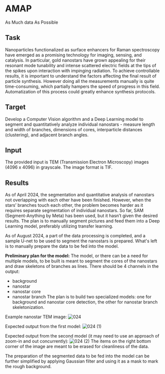 # AMAP
As Much data As Possible

## Task


 Nanoparticles functionalized as surface enhancers for Raman spectroscopy have emerged as a promising technology for imaging, sensing, and catalysis. In particular, gold nanostars have grown appealing for their resonant mode tunability and intense scattered electric fields at the tips of the spikes upon interaction with impinging radiation. To achieve controllable results, it is important to understand the factors affecting the final result of particle synthesis. However doing all the measurements manually is quite time-consuming, which partially hampers the speed of progress in this field. Automatization of this process could greatly enhance synthesis protocols. 

## Target


 Develop a Computer Vision algorithm and a Deep Learning model to segment and quantitatively analyze individual nanostars - measure length and width of branches, dimensions of cores, interparticle distances (clustering),  and adjacent branch angles. 

## Input


 The provided input is TEM (Transmission Electron Microscopy) images (4096 x 4096) in grayscale. The image format is TIF.


## Results


As of April 2024, the segmentation and quantitative analysis of nanostars not overlapping with each other have been finished. However, when the stars’ branches touch each other, the problem becomes harder as it requires separate segmentation of individual nanostars. So far, SAM (Segment-Anything by Meta) has been used, but it hasn’t given the desired results. The plan is to manually segment pictures and feed them into a Deep Learning model, preferably utilizing transfer learning.

As of August 2024, a part of the data processing is completed, and a sample U-net to be used to segment the nanostars is prepared. What's left is to manually prepare the data to be fed into the model. 

**Preliminary plan for the model:**
The model, or there can be a need for multiple models, to be built is meant to segment the cores of the nanostars and draw skeletons of branches as lines. There should be 4 channels in the output:
 - background
 - nanostar
 - nanostar core
 - nanostar branch
The plan is to build two specialized models: one for background and nanostar core detection, the other for nanostar branch skeletonization.

Example nanostar TEM image:
![024](https://github.com/user-attachments/assets/8276bb77-12b7-4321-97b8-a17734d77ba4)

Expected output from the first model:
![024 (1)](https://github.com/user-attachments/assets/22ca5d6c-7640-4677-9517-a59756fd2455)

Expected output from the second model (it may need to use an approach of zoom-in and out concurrently):
![024 (2)](https://github.com/user-attachments/assets/5a3f8943-9797-4d01-98e6-6ca707c7bd17)
The items on the right bottom corner of the image are meant to be erased for cleanliness of the data.

The preparation of the segmented data to be fed into the model can be further simplified by applying Gaussian filter and using it as a mask to mark the rough background.
